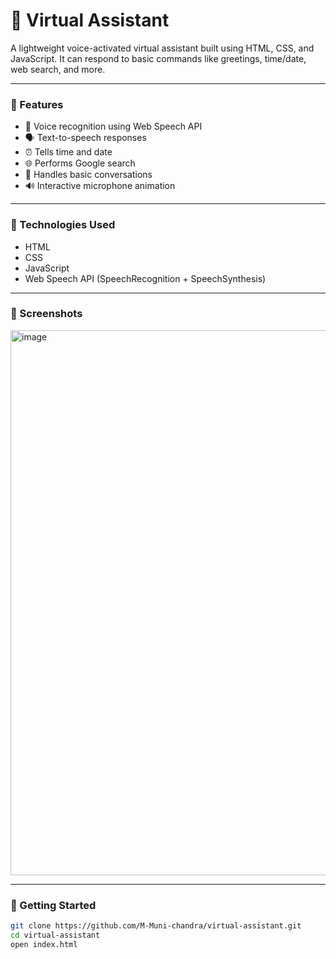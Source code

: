 # 🤖 Virtual Assistant

A lightweight voice-activated virtual assistant built using HTML, CSS, and JavaScript. It can respond to basic commands like greetings, time/date, web search, and more.

---

### 🌟 Features
- 🎤 Voice recognition using Web Speech API
- 🗣️ Text-to-speech responses
- ⏰ Tells time and date
- 🌐 Performs Google search
- 💬 Handles basic conversations
- 🔊 Interactive microphone animation

---

### 🚀 Technologies Used
- HTML
- CSS
- JavaScript
- Web Speech API (SpeechRecognition + SpeechSynthesis)

---

### 📸 Screenshots

<img width="1910" height="872" alt="image" src="https://github.com/user-attachments/assets/6cc2c5c8-fdf9-4778-8940-ad0465faa5ba" />


---

### 🔧 Getting Started

```bash
git clone https://github.com/M-Muni-chandra/virtual-assistant.git
cd virtual-assistant
open index.html

